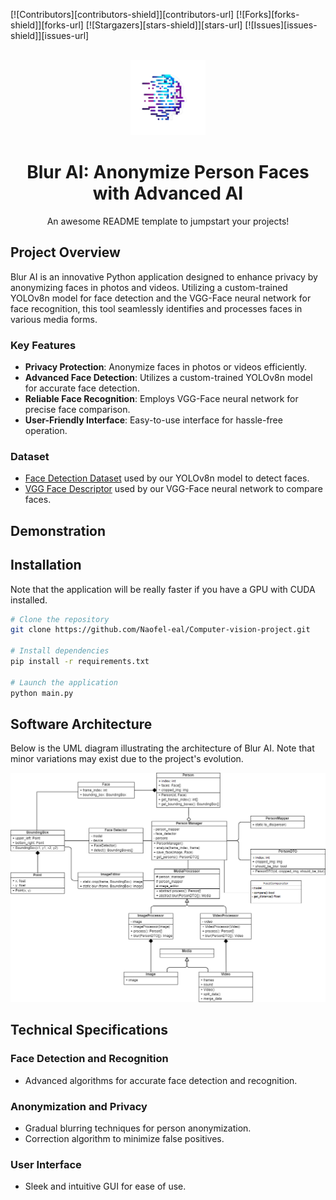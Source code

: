 [![Contributors][contributors-shield]][contributors-url]
[![Forks][forks-shield]][forks-url]
[![Stargazers][stars-shield]][stars-url]
[![Issues][issues-shield]][issues-url]

<br />
<div align="center">
  <a href="https://github.com/Naofel-eal/Computer-vision-project/blob/main/resources/logo.png">
    <img src="resources/logo.png" alt="Logo" width="120">
  </a>

  <h1 align="center">Blur AI: Anonymize Person Faces with Advanced AI</h3>

  <p align="center">
    An awesome README template to jumpstart your projects!
  </p>
</div>

## Project Overview
Blur AI is an innovative Python application designed to enhance privacy by anonymizing faces in photos and videos. Utilizing a custom-trained YOLOv8n model for face detection and the VGG-Face neural network for face recognition, this tool seamlessly identifies and processes faces in various media forms.

### Key Features
- **Privacy Protection**: Anonymize faces in photos or videos efficiently.
- **Advanced Face Detection**: Utilizes a custom-trained YOLOv8n model for accurate face detection.
- **Reliable Face Recognition**: Employs VGG-Face neural network for precise face comparison.
- **User-Friendly Interface**: Easy-to-use interface for hassle-free operation.

### Dataset
- [Face Detection Dataset](https://www.kaggle.com/datasets/fareselmenshawii/face-detection-dataset/data) used by our YOLOv8n model to detect faces.
- [VGG Face Descriptor](https://www.robots.ox.ac.uk/~vgg/software/vgg_face/) used by our VGG-Face neural network to compare faces.

## Demonstration


## Installation
Note that the application will be really faster if you have a GPU with CUDA installed.

```bash
# Clone the repository
git clone https://github.com/Naofel-eal/Computer-vision-project.git

# Install dependencies
pip install -r requirements.txt

# Launch the application
python main.py
```

## Software Architecture
Below is the UML diagram illustrating the architecture of Blur AI. Note that minor variations may exist due to the project's evolution.

![UML Architecture Diagram](./resources/UML_diagram.png)

## Technical Specifications
### Face Detection and Recognition
- Advanced algorithms for accurate face detection and recognition.

### Anonymization and Privacy
- Gradual blurring techniques for person anonymization.
- Correction algorithm to minimize false positives.

### User Interface
- Sleek and intuitive GUI for ease of use.
